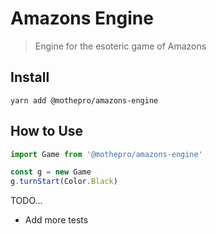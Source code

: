 # Amazons Engine

> Engine for the esoteric game of Amazons

## Install

`yarn add @mothepro/amazons-engine`

## How to Use

```typescript
import Game from '@mothepro/amazons-engine'

const g = new Game
g.turnStart(Color.Black)
```

TODO...

+ Add more tests

